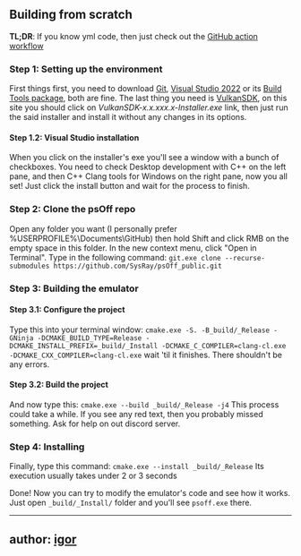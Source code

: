 ## Building from scratch

**TL;DR**: If you know yml code, then just check out the [GitHub action workflow](https://github.com/SysRay/psOff_public/blob/main/.github/workflows/build.yml)

### Step 1: Setting up the environment

First things first, you need to download [Git](https://git-scm.com/download/win), [Visual Studio 2022](https://visualstudio.microsoft.com/downloads/) or its [Build Tools package](https://aka.ms/vs/17/release/vs_BuildTools.exe), both are fine. The last thing you need is [VulkanSDK](https://vulkan.lunarg.com/sdk/home), on this site you should click on _VulkanSDK-x.x.xxx.x-Installer.exe_ link, then just run the said installer and install it without any changes in its options.

#### Step 1.2: Visual Studio installation

When you click on the installer's exe you'll see a window with a bunch of checkboxes. You need to check Desktop development with C++ on the left pane, and then C++ Clang tools for Windows on the right pane, now you all set! Just click the install button and wait for the process to finish.

### Step 2: Clone the psOff repo
Open any folder you want (I personally prefer %USERPROFILE%\Documents\GitHub) then hold Shift and click RMB on the empty space in this folder. In the new context menu, click "Open in Terminal". Type in the following command: 
`git.exe clone --recurse-submodules https://github.com/SysRay/psOff_public.git`

### Step 3: Building the emulator

#### Step 3.1: Configure the project

Type this into your terminal window:
`cmake.exe -S. -B_build/_Release -GNinja -DCMAKE_BUILD_TYPE=Release -DCMAKE_INSTALL_PREFIX=_build/_Install -DCMAKE_C_COMPILER=clang-cl.exe -DCMAKE_CXX_COMPILER=clang-cl.exe`
 wait 'til it finishes. There shouldn't be any errors.

#### Step 3.2: Build the project

And now type this:
`cmake.exe --build _build/_Release -j4` This process could take a while. If you see any red text, then you probably missed something. Ask for help on out discord server.

### Step 4: Installing

Finally, type this command: 
`cmake.exe --install _build/_Release`
 Its execution usually takes under 2 or 3 seconds

Done! Now you can try to modify the emulator's code and see how it works. Just open `_build/_Install/` folder and you'll see `psoff.exe` there.
 
---
author: [igor](https://github.com/igor725)
---
